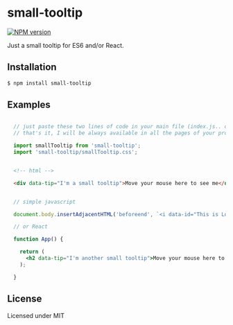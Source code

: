 # small-tooltip

[![NPM version](https://img.shields.io/npm/v/small-tooltip.svg?style=flat)](https://www.npmjs.com/package/small-tooltip)

Just a small tooltip for ES6 and/or React.

## Installation

```bash
$ npm install small-tooltip
```

## Examples

```jsx

  // just paste these two lines of code in your main file (index.js.. or app.js..)
  // that's it, I will be always available in all the pages of your project!

  import smallTooltip from 'small-tooltip';
  import 'small-tooltip/smallTooltip.css';


```

```html

  <!-- html -->

  <div data-tip="I'm a small tooltip">Move your mouse here to see me</div>

```

```jsx

  // simple javascript

  document.body.insertAdjacentHTML('beforeend', `<i data-id="This is Love!!">❤❤❤</i>`);

  // or React

  function App() {

    return (
      <h2 data-tip="I'm another small tooltip">Move your mouse here to see me as well!</h2>
    );

  }

```

## License

Licensed under MIT